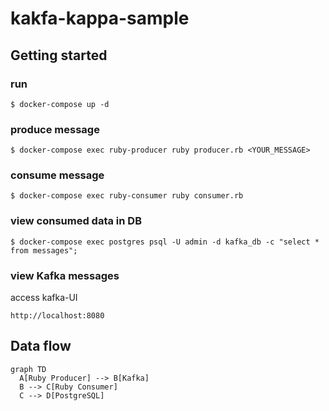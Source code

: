 # kakfa-kappa-sample

## Getting started
### run
```
$ docker-compose up -d
```

### produce message
```
$ docker-compose exec ruby-producer ruby producer.rb <YOUR_MESSAGE>
```

### consume message
```
$ docker-compose exec ruby-consumer ruby consumer.rb
```

### view consumed data in DB
```
$ docker-compose exec postgres psql -U admin -d kafka_db -c "select * from messages";
```

### view Kafka messages
access kafka-UI
```
http://localhost:8080
```


## Data flow
```mermaid
graph TD
  A[Ruby Producer] --> B[Kafka]
  B --> C[Ruby Consumer]
  C --> D[PostgreSQL]
```
